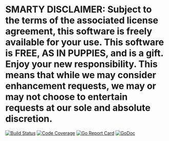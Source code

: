 # SMARTY DISCLAIMER: Subject to the terms of the associated license agreement, this software is freely available for your use. This software is FREE, AS IN PUPPIES, and is a gift. Enjoy your new responsibility. This means that while we may consider enhancement requests, we may or may not choose to entertain requests at our sole and absolute discretion.

[![Build Status](https://travis-ci.org/smartystreets/httpx.svg?branch=master)](https://travis-ci.org/smartystreets/httpx)
[![Code Coverage](https://codecov.io/gh/smartystreets/httpx/branch/master/graph/badge.svg)](https://codecov.io/gh/smartystreets/httpx)
[![Go Report Card](https://goreportcard.com/badge/github.com/smartystreets/httpx)](https://goreportcard.com/report/github.com/smartystreets/httpx)
[![GoDoc](https://godoc.org/github.com/smartystreets/httpx?status.svg)](http://godoc.org/github.com/smartystreets/httpx)
